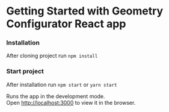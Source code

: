 # Getting Started with Geometry Configurator React app

### Installation

After cloning project run `npm install`

### Start project

After installation run `npm start` or `yarn start`

Runs the app in the development mode.\
Open [http://localhost:3000](http://localhost:3000) to view it in the browser.